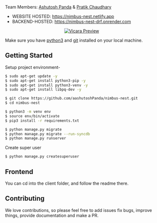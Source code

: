 Team Members: [Ashutosh Panda](https://github.com/aashutoshPanda) &amp; [Pratik Chaudhary](https://github.com/pratik0204)

- WEBSITE HOSTED: https://nimbus-nest.netlify.app
- BACKEND-HOSTED: https://nimbus-nest-drf.onrender.com

<p align="center">
  <a href="https://ibb.co/2cyxSwk">
    <img src="https://i.ibb.co/HGV6C0H/Screenshot-from-2021-05-19-14-43-17.png" alt="Vicara Preview" border="0">
  </a>
</p>

Make sure you have [python3](https://www.python.org/downloads/) and [git](https://git-scm.com/) installed on your local machine.

## Getting Started

Setup project environment-

```bash
$ sudo apt-get update -y
$ sudo apt-get install python3-pip -y
$ sudo apt-get install python3-venv -y
$ sudo apt-get install libpq-dev -y

$ git clone https://github.com/aashutoshPanda/nimbus-nest.git
$ cd nimbus-nest

$ python3 -m venv env
$ source env/bin/activate
$ pip3 install -r requirements.txt

$ python manage.py migrate
$ python manage.py migrate --run-syncdb
$ python manage.py runserver
```

Create super user
```bash
$ python manage.py createsuperuser
```

## Frontend
You can cd into the client folder, and follow the readme there.

## Contributing
We love contributions, so please feel free to add issues fix bugs, improve things, provide documentation and make a PR.

